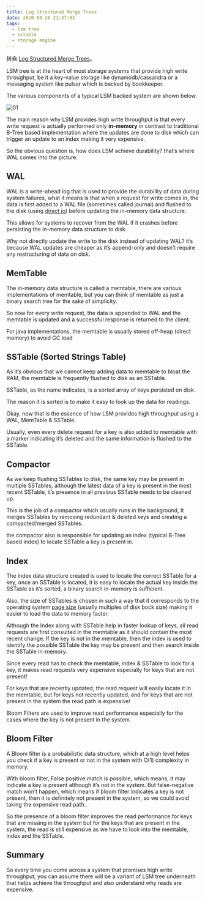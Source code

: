 ```yaml
---
title: Log Structured Merge Trees
date: 2020-08-26 21:37:03
tags:
  - lsm tree
  - sstable
  - storage engine
---
```


转自 [Log Structured Merge Trees](https://medium.com/swlh/log-structured-merge-trees-9c8e2bea89e8)。

LSM tree is at the heart of most storage systems that provide high write throughput, be it a key-value storage like dynamodb/cassandra or a messaging system like pulsar which is backed by bookkeeper.

The various components of a typical LSM backed system are shown below.

![01](/images/log-structured-merge-trees/01.png)

The main reason why LSM provides high write throughput is that every write request is actually performed only **in-memory** in contrast to traditional B-Tree based implementation where the updates are done to disk which can trigger an update to an index making it very expensive.

So the obvious question is, how does LSM achieve durability? that’s where WAL comes into the picture.

## WAL

WAL is a write-ahead log that is used to provide the durability of data during system failures, what it means is that when a request for write comes in, the data is first added to a WAL file (sometimes called journal) and flushed to the disk (using [direct io](https://access.redhat.com/documentation/en-us/red_hat_enterprise_linux/5/html/global_file_system/s1-manage-direct-io)) before updating the in-memory data structure.

This allows for systems to recover from the WAL if it crashes before persisting the in-memory data structure to disk.

Why not directly update the write to the disk instead of updating WAL? it’s because WAL updates are cheaper as it’s append-only and doesn’t require any restructuring of data on disk.

## MemTable

The in-memory data structure is called a memtable, there are various implementations of memtable, but you can think of memtable as just a binary search tree for the sake of simplicity.

So now for every write request, the data is appended to WAL and the memtable is updated and a successful response is returned to the client.

For java implementations, the memtable is usually stored off-heap (direct memory) to avoid GC load

## SSTable (Sorted Strings Table)

As it’s obvious that we cannot keep adding data to memtable to bloat the RAM, the memtable is frequently flushed to disk as an SSTable.

SSTable, as the name indicates, is a sorted array of keys persisted on disk.

The reason it is sorted is to make it easy to look up the data for readings.

Okay, now that is the essence of how LSM provides high throughput using a WAL, MemTable & SSTable.

Usually, even every delete request for a key is also added to memtable with a marker indicating it’s deleted and the same information is flushed to the SSTable.

## Compactor

As we keep flushing SSTables to disk, the same key may be present in multiple SSTables, although the latest data of a key is present in the most recent SSTable, it’s presence in all previous SSTable needs to be cleaned up.

This is the job of a compactor which usually runs in the background, It merges SSTables by removing redundant & deleted keys and creating a compacted/merged SSTables.

the compactor also is responsible for updating an index (typical B-Tree based index) to locate SSTable a key is present in.

## Index

The index data structure created is used to locate the correct SSTable for a key, once an SSTable is located, it is easy to locate the actual key inside the SSTable as it’s sorted, a binary search in-memory is sufficient.

Also, the size of SSTables is chosen in such a way that it corresponds to the operating system [page size](https://en.wikipedia.org/wiki/Page_(computer_memory)) (usually multiples of disk bock size) making it easier to load the data to memory faster.

Although the Index along with SSTable help in faster lookup of keys, all read requests are first consulted in the memtable as it should contain the most recent change. If the key is not in the memtable, then the index is used to identify the possible SSTable the key may be present and then search inside the SSTable in-memory.

Since every read has to check the memtable, index & SSTable to look for a key, it makes read requests very expensive especially for keys that are not present!

For keys that are recently updated, the read request will easily locate it in the memtable, but for keys not recently updated, and for keys that are not present in the system the read path is expensive!

Bloom Filters are used to improve read performance especially for the cases where the key is not present in the system.

## Bloom Filter

A Bloom filter is a probabilistic data structure, which at a high level helps you check if a key is present or not in the system with O(1) complexity in memory.

With bloom filter, False positive match is possible, which means, it may indicate a key is present although it’s not in the system. But false-negative match won’t happen, which means if bloom filter indicates a key is not present, then it is definitely not present in the system, so we could avoid taking the expensive read path.

So the presence of a bloom filter improves the read performance for keys that are missing in the system but for the keys that are present in the system, the read is still expensive as we have to look into the memtable, index and the SSTable.

## Summary

So every time you come across a system that promises high write throughput, you can assume there will be a variant of LSM tree underneath that helps achieve the throughput and also understand why reads are expensive.
